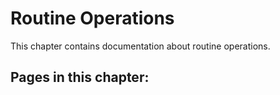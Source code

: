 # Routine Operations

This chapter contains documentation about routine operations.

## Pages in this chapter:

